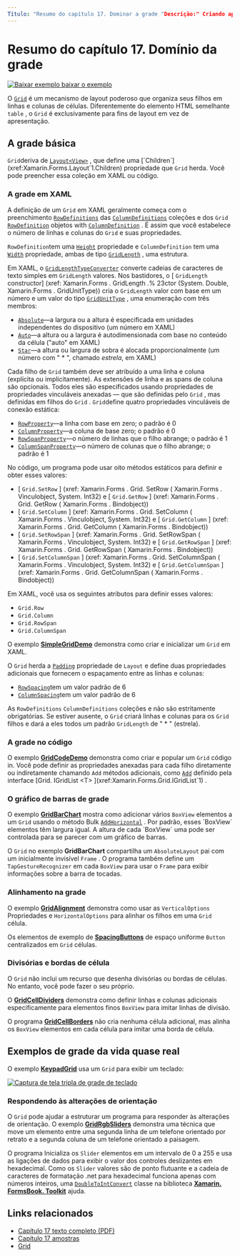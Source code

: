 ```yaml
---
Título: "Resumo do capítulo 17. Dominar a grade "Descrição:" Criando aplicativos móveis com Xamarin.Forms : Resumo do capítulo 17. Dominar a grade "MS. Prod: xamarin MS. Technology: xamarin-Forms MS. AssetID: 71EDEF9C-4220-4D2E-A235-43F1EC8746C1 autor: davidbritch MS. Author: dabritch MS. Date: 11/07/2017 no-loc: [ Xamarin.Forms , Xamarin.Essentials ]
---
```


# <a name="summary-of-chapter-17-mastering-the-grid"></a>Resumo do capítulo 17. Domínio da grade

[![Baixar exemplo ](~/media/shared/download.png) baixar o exemplo](https://github.com/xamarin/xamarin-forms-book-samples/tree/master/Chapter17)

O [`Grid`](xref:Xamarin.Forms.Grid) é um mecanismo de layout poderoso que organiza seus filhos em linhas e colunas de células. Diferentemente do elemento HTML semelhante `table` , o `Grid` é exclusivamente para fins de layout em vez de apresentação.

## <a name="the-basic-grid"></a>A grade básica

`Grid`deriva de [`Layout<View>`](xref:Xamarin.Forms.Layout`1) , que define uma [`Children`](xref:Xamarin.Forms.Layout`1.Children) propriedade que `Grid` herda. Você pode preencher essa coleção em XAML ou código.

### <a name="the-grid-in-xaml"></a>A grade em XAML

A definição de um `Grid` em XAML geralmente começa com o preenchimento [`RowDefinitions`](xref:Xamarin.Forms.Grid.RowDefinitions) das [`ColumnDefinitions`](xref:Xamarin.Forms.Grid.ColumnDefinitions) coleções e dos `Grid` [`RowDefinition`](xref:Xamarin.Forms.RowDefinition) objetos with [`ColumnDefinition`](xref:Xamarin.Forms.ColumnDefinition) . É assim que você estabelece o número de linhas e colunas do `Grid` e suas propriedades.

`RowDefinition`tem uma [`Height`](xref:Xamarin.Forms.RowDefinition.Height) propriedade e `ColumnDefinition` tem uma [`Width`](xref:Xamarin.Forms.ColumnDefinition.Width) propriedade, ambas de tipo [`GridLength`](xref:Xamarin.Forms.GridLength) , uma estrutura.

Em XAML, o [`GridLengthTypeConverter`](xref:Xamarin.Forms.GridLengthTypeConverter) converte cadeias de caracteres de texto simples em `GridLength` valores. Nos bastidores, o [ `GridLength` constructor] (xref: Xamarin.Forms . GridLength .% 23ctor (System. Double, Xamarin.Forms . GridUnitType)) cria o `GridLength` valor com base em um número e um valor do tipo [`GridUnitType`](xref:Xamarin.Forms.GridUnitType) , uma enumeração com três membros:

- [`Absolute`](xref:Xamarin.Forms.GridUnitType.Absolute)&mdash;a largura ou a altura é especificada em unidades independentes do dispositivo (um número em XAML)
- [`Auto`](xref:Xamarin.Forms.GridUnitType.Auto)&mdash;a altura ou a largura é autodimensionada com base no conteúdo da célula ("auto" em XAML)
- [`Star`](xref:Xamarin.Forms.GridUnitType.Star)&mdash;a altura ou largura de sobra é alocada proporcionalmente (um número com " \* ", chamado *estrela*, em XAML)

Cada filho de `Grid` também deve ser atribuído a uma linha e coluna (explícita ou implicitamente). As extensões de linha e as spans de coluna são opcionais. Todos eles são especificados usando propriedades de propriedades vinculáveis anexadas &mdash; que são definidas pelo `Grid` , mas definidas em filhos do `Grid` . `Grid`define quatro propriedades vinculáveis de conexão estática:

- [`RowProperty`](xref:Xamarin.Forms.Grid.RowProperty)&mdash;a linha com base em zero; o padrão é 0
- [`ColumnProperty`](xref:Xamarin.Forms.Grid.ColumnProperty)&mdash;a coluna de base zero; o padrão é 0
- [`RowSpanProperty`](xref:Xamarin.Forms.Grid.RowSpanProperty)&mdash;o número de linhas que o filho abrange; o padrão é 1
- [`ColumnSpanProperty`](xref:Xamarin.Forms.Grid.ColumnSpanProperty)&mdash;o número de colunas que o filho abrange; o padrão é 1

No código, um programa pode usar oito métodos estáticos para definir e obter esses valores:

- [ `Grid.SetRow` ] (xref: Xamarin.Forms . Grid. SetRow ( Xamarin.Forms . Vinculobject, System. Int32) e [ `Grid.GetRow` ] (xref: Xamarin.Forms . Grid. GetRow ( Xamarin.Forms . Bindobject))
- [ `Grid.SetColumn` ] (xref: Xamarin.Forms . Grid. SetColumn ( Xamarin.Forms . Vinculobject, System. Int32) e [ `Grid.GetColumn` ] (xref: Xamarin.Forms . Grid. GetColumn ( Xamarin.Forms . Bindobject))
- [ `Grid.SetRowSpan` ] (xref: Xamarin.Forms . Grid. SetRowSpan ( Xamarin.Forms . Vinculobject, System. Int32) e [ `Grid.GetRowSpan` ] (xref: Xamarin.Forms . Grid. GetRowSpan ( Xamarin.Forms . Bindobject))
- [ `Grid.SetColumnSpan` ] (xref: Xamarin.Forms . Grid. SetColumnSpan ( Xamarin.Forms . Vinculobject, System. Int32) e [ `Grid.GetColumnSpan` ] (xref: Xamarin.Forms . Grid. GetColumnSpan ( Xamarin.Forms . Bindobject))

Em XAML, você usa os seguintes atributos para definir esses valores:

- `Grid.Row`
- `Grid.Column`
- `Grid.RowSpan`
- `Grid.ColumnSpan`

O exemplo [**SimpleGridDemo**](https://github.com/xamarin/xamarin-forms-book-samples/tree/master/Chapter17/SimpleGridDemo) demonstra como criar e inicializar um `Grid` em XAML.

O `Grid` herda a [`Padding`](xref:Xamarin.Forms.Layout.Padding) propriedade de `Layout` e define duas propriedades adicionais que fornecem o espaçamento entre as linhas e colunas:

- [`RowSpacing`](xref:Xamarin.Forms.Grid.RowSpacing)tem um valor padrão de 6
- [`ColumnSpacing`](xref:Xamarin.Forms.Grid.ColumnSpacing)tem um valor padrão de 6

As `RowDefinitions` `ColumnDefinitions` coleções e não são estritamente obrigatórias. Se estiver ausente, o `Grid` criará linhas e colunas para os `Grid` filhos e dará a eles todos um padrão `GridLength` de " \* " (estrela).

### <a name="the-grid-in-code"></a>A grade no código

O exemplo [**GridCodeDemo**](https://github.com/xamarin/xamarin-forms-book-samples/tree/master/Chapter17/GridCodeDemo) demonstra como criar e popular um `Grid` código in. Você pode definir as propriedades anexadas para cada filho diretamente ou indiretamente chamando `Add` métodos adicionais, como [`Add`](xref:Xamarin.Forms.Grid.IGridList`1.Add*) definido pela interface [Grid. IGridList <T> ](xref:Xamarin.Forms.Grid.IGridList`1) .

### <a name="the-grid-bar-chart"></a>O gráfico de barras de grade

O exemplo [**GridBarChart**](https://github.com/xamarin/xamarin-forms-book-samples/tree/master/Chapter17/GridBarChart) mostra como adicionar vários `BoxView` elementos a um `Grid` usando o método Bulk [`AddHorizontal`](xref:Xamarin.Forms.Grid.IGridList`1.AddHorizontal*) . Por padrão, esses `BoxView` elementos têm largura igual. A altura de cada `BoxView` uma pode ser controlada para se parecer com um gráfico de barras.

O `Grid` no exemplo **GridBarChart** compartilha um `AbsoluteLayout` pai com um inicialmente invisível `Frame` . O programa também define um `TapGestureRecognizer` em cada `BoxView` para usar o `Frame` para exibir informações sobre a barra de tocadas.

### <a name="alignment-in-the-grid"></a>Alinhamento na grade

O exemplo [**GridAlignment**](https://github.com/xamarin/xamarin-forms-book-samples/tree/master/Chapter17/GridAlignment) demonstra como usar as `VerticalOptions` Propriedades e `HorizontalOptions` para alinhar os filhos em uma `Grid` célula.

Os elementos de exemplo de [**SpacingButtons**](https://github.com/xamarin/xamarin-forms-book-samples/tree/master/Chapter17/SpacingButtons) de espaço uniforme `Button` centralizados em `Grid` células.

### <a name="cell-dividers-and-borders"></a>Divisórias e bordas de célula

O `Grid` não inclui um recurso que desenha divisórias ou bordas de células. No entanto, você pode fazer o seu próprio.

O [**GridCellDividers**](https://github.com/xamarin/xamarin-forms-book-samples/tree/master/Chapter17/GridCellDividers) demonstra como definir linhas e colunas adicionais especificamente para elementos finos `BoxView` para imitar linhas de divisão.

O programa [**GridCellBorders**](https://github.com/xamarin/xamarin-forms-book-samples/tree/master/Chapter17/GridCellBorders) não cria nenhuma célula adicional, mas alinha os `BoxView` elementos em cada célula para imitar uma borda de célula.

## <a name="almost-real-life-grid-examples"></a>Exemplos de grade da vida quase real

O exemplo [**KeypadGrid**](https://github.com/xamarin/xamarin-forms-book-samples/tree/master/Chapter17/KeypadGrid) usa um `Grid` para exibir um teclado:

[![Captura de tela tripla de grade de teclado](images/ch17fg12-small.png "Grade do teclado")](images/ch17fg12-large.png#lightbox "Grade do teclado")

### <a name="responding-to-orientation-changes"></a>Respondendo às alterações de orientação

O `Grid` pode ajudar a estruturar um programa para responder às alterações de orientação. O exemplo [**GridRgbSliders**](https://github.com/xamarin/xamarin-forms-book-samples/tree/master/Chapter17/GridRgbSliders) demonstra uma técnica que move um elemento entre uma segunda linha de um telefone orientado por retrato e a segunda coluna de um telefone orientado a paisagem.

O programa Inicializa os `Slider` elementos em um intervalo de 0 a 255 e usa as ligações de dados para exibir o valor dos controles deslizantes em hexadecimal. Como os `Slider` valores são de ponto flutuante e a cadeia de caracteres de formatação .net para hexadecimal funciona apenas com números inteiros, uma [`DoubleToIntConvert`](https://github.com/xamarin/xamarin-forms-book-samples/blob/master/Libraries/Xamarin.FormsBook.Toolkit/Xamarin.FormsBook.Toolkit/DoubleToIntConverter.cs) classe na biblioteca [**Xamarin. FormsBook. Toolkit**](https://github.com/xamarin/xamarin-forms-book-samples/tree/master/Libraries/Xamarin.FormsBook.Toolkit) ajuda.

## <a name="related-links"></a>Links relacionados

- [Capítulo 17 texto completo (PDF)](https://download.xamarin.com/developer/xamarin-forms-book/XamarinFormsBook-Ch17-Apr2016.pdf)
- [Capítulo 17 amostras](https://github.com/xamarin/xamarin-forms-book-samples/tree/master/Chapter17)
- [Grid](~/xamarin-forms/user-interface/layouts/grid.md)
